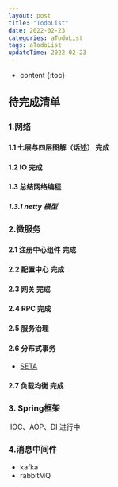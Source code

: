 ```yaml
---
layout: post
title: "TodoList"
date: 2022-02-23
categories: aTodoList
tags: aTodoList
updateTime: 2022-02-23
---
```


* content
{:toc}
## 待完成清单

### 1.网络

#### 	1.1 七层与四层图解（话述）  完成

####     1.2 IO 完成

####     1.3 总结网络编程

##### 1.3.1 netty 模型

### 2.微服务

#### 	2.1 注册中心组件     完成

####     2.2 配置中心  完成

####     2.3  网关  完成

####     2.4 RPC  完成

####     2.5  服务治理 

####     2.6 分布式事务

- [SETA](https://www.cnblogs.com/crazymakercircle/p/13917517.html)

#### 	2.7 负载均衡  完成

### 3. Spring框架

​	IOC、AOP、DI   进行中

### 4.消息中间件

- kafka 
- rabbitMQ









 

